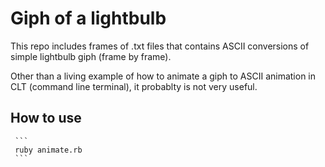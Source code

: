 # Giph of a lightbulb #

   This repo includes frames of .txt files that contains ASCII conversions of
   simple lightbulb giph (frame by frame).

   Other than a living example of how to animate a giph to ASCII animation in CLT
   (command line terminal), it probablty is not very useful. 

  ## How to use ##

     ```
     ruby animate.rb
     ```
